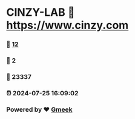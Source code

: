 # CINZY-LAB :link: https://www.cinzy.com 
### :page_facing_up: [12](https://www.cinzy.com/tag.html) 
### :speech_balloon: 2 
### :hibiscus: 23337 
### :alarm_clock: 2024-07-25 16:09:02 
### Powered by :heart: [Gmeek](https://github.com/Meekdai/Gmeek)
